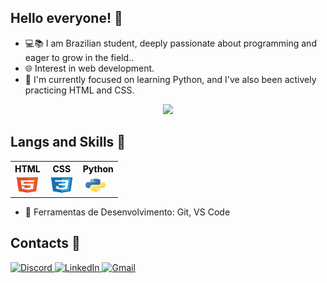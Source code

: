## Hello everyone! 👋

- 💻📚 I am Brazilian student, deeply passionate about programming and eager to grow in the field..
- 🌐 Interest in web development.
- 🐍 I'm currently focused on learning Python, and I've also been actively practicing HTML and CSS.

<!-- Contador de visualização -->
<div align="center">
  <img src="https://komarev.com/ghpvc/?username=vitorneris" />
</div>


## Langs and Skills 📝 
<!-- Tabela com as imagens das linguagens -->
<table style="color: #000000; background-color: transparent;">
  <tr>
    <th>HTML</th>
    <th>CSS</th>
    <th>Python</th>
  </tr>
  <tr>
    <td><img src="https://raw.githubusercontent.com/devicons/devicon/master/icons/html5/html5-original.svg" alt="HTML" height="25" width="40" /></td>
    <td><img src="https://raw.githubusercontent.com/devicons/devicon/master/icons/css3/css3-original.svg" alt="CSS" height="25" width="40" /></td>
    <td><img src="https://raw.githubusercontent.com/devicons/devicon/master/icons/python/python-original.svg" alt="Python" height="25" width="40" /></td>
  </tr>
</table>

- 🔧 Ferramentas de Desenvolvimento: Git, VS Code

## Contacts 👤
<!-- Seção de contatos -->
  <a href="https://discordapp.com/users/Vittiv#1241" target="_blank" rel="noopener noreferrer">
    <img src="https://img.shields.io/badge/Discord-7289DA?style=for-the-badge&logo=discord&logoColor=white" alt="Discord" height="25px" />
  </a>
  <a href="https://www.linkedin.com/in/vitor-hugo-2064b125b/" target="_blank" rel="noopener noreferrer">
    <img src="https://img.shields.io/badge/-LinkedIn-%230077B5?style=for-the-badge&logo=linkedin&logoColor=white" alt="LinkedIn" height="25px" />
  </a>
  <a href="mailto:vitorhsantos.rj@gmail.com">
    <img src="https://img.shields.io/badge/-Gmail-%23333?style=for-the-badge&logo=gmail&logoColor=white" alt="Gmail" height="25px" />
  </a>








